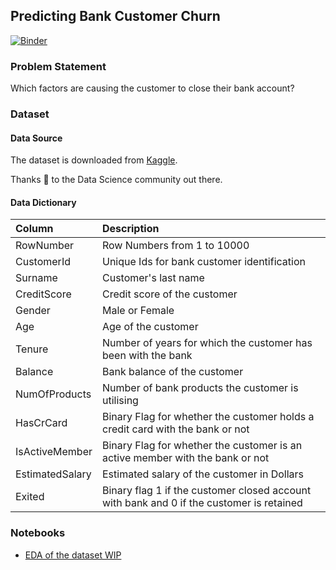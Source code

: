 ## Predicting Bank Customer Churn

[![Binder](https://mybinder.org/badge_logo.svg)](https://mybinder.org/v2/gh/sank3t/Bank-Customer-Churn/HEAD)

### Problem Statement
Which factors are causing the customer to close their bank account?

### Dataset

#### Data Source
The dataset is downloaded from [Kaggle](https://www.kaggle.com/shrutimechlearn/churn-modelling).

Thanks :slightly_smiling_face: to the Data Science community out there.

#### Data Dictionary

| Column          | Description                                                                              |
|:----------------|:-----------------------------------------------------------------------------------------|
| RowNumber       | Row Numbers from 1 to 10000                                                              |
| CustomerId      | Unique Ids for bank customer identification                                              |
| Surname         | Customer's last name                                                                     |
| CreditScore     | Credit score of the customer                                                             |
| Gender          | Male or Female                                                                           |
| Age             | Age of the customer                                                                      |
| Tenure          | Number of years for which the customer has been with the bank                            |
| Balance         | Bank balance of the customer                                                             |
| NumOfProducts   | Number of bank products the customer is utilising                                        |
| HasCrCard       | Binary Flag for whether the customer holds a credit card with the bank or not            |
| IsActiveMember  | Binary Flag for whether the customer is an active member with the bank or not            |
| EstimatedSalary | Estimated salary of the customer in Dollars                                              |
| Exited          | Binary flag 1 if the customer closed account with bank and 0 if the customer is retained |

### Notebooks
* [EDA of the dataset WIP](https://nbviewer.jupyter.org/github/sank3t/Bank-Customer-Churn/blob/master/EDA%20-%20Bank%20Customer%20Churn.ipynb)

